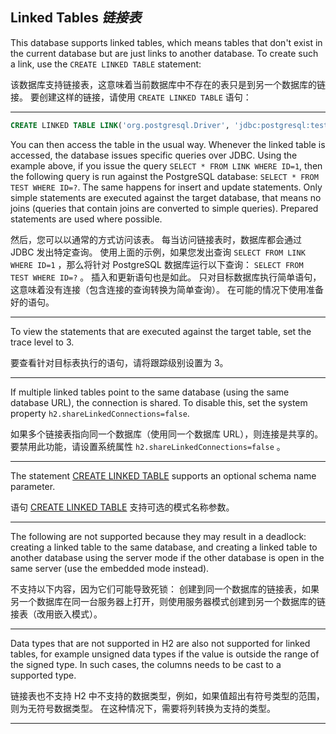 ## Linked Tables *链接表*

This database supports linked tables, which means tables that don't exist in the current database but are just links to another database.
To create such a link, use the `CREATE LINKED TABLE` statement:


该数据库支持链接表，这意味着当前数据库中不存在的表只是到另一个数据库的链接。
要创建这样的链接，请使用 `CREATE LINKED TABLE` 语句：

---

```sql
CREATE LINKED TABLE LINK('org.postgresql.Driver', 'jdbc:postgresql:test', 'sa', 'sa', 'TEST');
```

You can then access the table in the usual way.
Whenever the linked table is accessed, the database issues specific queries over JDBC.
Using the example above, if you issue the query `SELECT * FROM LINK WHERE ID=1`, then the following query is run against the PostgreSQL database: `SELECT * FROM TEST WHERE ID=?`.
The same happens for insert and update statements.
Only simple statements are executed against the target database, that means no joins (queries that contain joins are converted to simple queries).
Prepared statements are used where possible.


然后，您可以以通常的方式访问该表。
每当访问链接表时，数据库都会通过 JDBC 发出特定查询。
使用上面的示例，如果您发出查询 `SELECT FROM LINK WHERE ID=1` ，那么将针对 PostgreSQL 数据库运行以下查询： `SELECT FROM TEST WHERE ID=?` 。
插入和更新语句也是如此。
只对目标数据库执行简单语句，这意味着没有连接（包含连接的查询转换为简单查询）。
在可能的情况下使用准备好的语句。

---

To view the statements that are executed against the target table, set the trace level to 3.


要查看针对目标表执行的语句，请将跟踪级别设置为 3。

---

If multiple linked tables point to the same database (using the same database URL), the connection is shared.
To disable this, set the system property `h2.shareLinkedConnections=false`.


如果多个链接表指向同一个数据库（使用同一个数据库 URL），则连接是共享的。
要禁用此功能，请设置系统属性 `h2.shareLinkedConnections=false` 。

---

The statement [CREATE LINKED TABLE]() supports an optional schema name parameter.


语句 [CREATE LINKED TABLE]() 支持可选的模式名称参数。

---

The following are not supported because they may result in a deadlock: 
creating a linked table to the same database, and creating a linked table to another database using the server mode if the other database is open in the same server (use the embedded mode instead).


不支持以下内容，因为它们可能导致死锁：
创建到同一个数据库的链接表，如果另一个数据库在同一台服务器上打开，则使用服务器模式创建到另一个数据库的链接表（改用嵌入模式）。

---

Data types that are not supported in H2 are also not supported for linked tables, for example unsigned data types if the value is outside the range of the signed type.
In such cases, the columns needs to be cast to a supported type.


链接表也不支持 H2 中不支持的数据类型，例如，如果值超出有符号类型的范围，则为无符号数据类型。
在这种情况下，需要将列转换为支持的类型。

---

